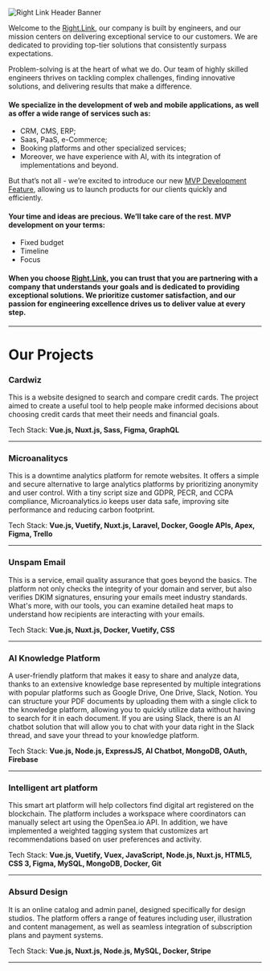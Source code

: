 
![Right Link Header Banner](https://github.com/right-link/public/assets/6301866/5ce78386-989d-4e2f-baa1-cc429ae424bd)

Welcome to the [Right.Link](https://right.link/), our company is built by engineers, and our mission centers on delivering exceptional service to our customers. We are dedicated to providing top-tier solutions that consistently surpass expectations.

Problem-solving is at the heart of what we do. Our team of highly skilled engineers thrives on tackling complex challenges, finding innovative solutions, and delivering results that make a difference.

#### We specialize in the development of web and mobile applications, as well as offer a wide range of services such as:
- CRM, CMS, ERP; 
- Saas, PaaS, e-Commerce; 
- Booking platforms and other specialized services;
- Moreover, we have experience with AI, with its integration of implementations and beyond.


But that’s not all - we’re excited to introduce our new [MVP Development Feature](http://mvp.right.link/), allowing us to launch products for our clients quickly and efficiently.

#### Your time and ideas are precious. We’ll take care of the rest. MVP development on your terms:
- Fixed budget
- Timeline
- Focus

#### When you choose [Right.Link](https://right.link/), you can trust that you are partnering with a company that understands your goals and is dedicated to providing exceptional solutions. We prioritize customer satisfaction, and our passion for engineering excellence drives us to deliver value at every step.

* * *

# Our Projects

### Cardwiz
This is a website designed to search and compare credit cards. The project aimed to create a useful tool to help people make informed decisions about choosing credit cards that meet their needs and financial goals.

Tech Stack: **Vue.js, Nuxt.js, Sass, Figma, GraphQL**
- - -

### Microanalitycs
This is a downtime analytics platform for remote websites. It offers a simple and secure alternative to large analytics platforms by prioritizing anonymity and user control. With a tiny script size and GDPR, PECR, and CCPA compliance, Microanalytics.io keeps user data safe, improving site performance and reducing carbon footprint.

Tech Stack: **Vue.js, Vuetify, Nuxt.js, Laravel, Docker, Google APIs, Apex, Figma, Trello**
- - -

### Unspam Email
This is a service, email quality assurance that goes beyond the basics. The platform not only checks the integrity of your domain and server, but also verifies DKIM signatures, ensuring your emails meet industry standards.
What's more, with our tools, you can examine detailed heat maps to understand how recipients are interacting with your emails.

Tech Stack: **Vue.js, Nuxt.js, Docker, Vuetify, CSS**
- - -

### AI Knowledge Platform
A user-friendly platform that makes it easy to share and analyze data, thanks to an extensive knowledge base represented by multiple integrations with popular platforms such as Google Drive, One Drive,
Slack, Notion. You can structure your PDF documents by uploading them with a single click to the knowledge platform, allowing you to quickly utilize data without having to search for it in each document. If you are using Slack, there is an AI chatbot solution that will allow you to chat with your data right in the Slack thread, and save your thread to your knowledge platform.

Tech Stack: **Vue.js, Node.js, ExpressJS, AI Chatbot, MongoDB, OAuth, Firebase**
- - -

### Intelligent art platform
This smart art platform will help collectors find digital art registered on the blockchain. The platform includes a workspace where coordinators can manually select art using the OpenSea.io API. In addition, we have implemented a weighted tagging system that customizes art recommendations based on user preferences and activity. 

Tech Stack: **Vue.js, Vuetify, Vuex, JavaScript, Node.js, Nuxt.js, HTML5, CSS 3, Figma, MySQL, MongoDB, Docker, Git**
- - -

### Absurd Design
It is an online catalog and admin panel, designed specifically for design studios. The platform offers a range of features including user, illustration and content management, as well as seamless integration of subscription plans and payment systems. 

Tech Stack: **Vue.js, Nuxt.js, Node.js, MySQL, Docker, Stripe**
- - -
